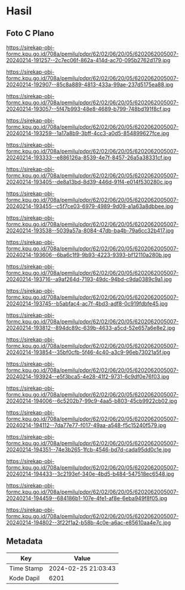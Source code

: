 # Hasil

## Foto C Plano

https://sirekap-obj-formc.kpu.go.id/708a/pemilu/pdpr/62/02/06/20/05/6202062005007-20240214-191257--2c7ec06f-862a-414d-ac70-095b2762d179.jpg

https://sirekap-obj-formc.kpu.go.id/708a/pemilu/pdpr/62/02/06/20/05/6202062005007-20240214-192907--85c8a889-4813-433a-99ae-237d5175ea88.jpg

https://sirekap-obj-formc.kpu.go.id/708a/pemilu/pdpr/62/02/06/20/05/6202062005007-20240214-193057--5f47b993-48e8-4689-b799-748bd191f8cf.jpg

https://sirekap-obj-formc.kpu.go.id/708a/pemilu/pdpr/62/02/06/20/05/6202062005007-20240214-193259--1a17a8b9-3bff-4cc3-a0d5-854899627fce.jpg

https://sirekap-obj-formc.kpu.go.id/708a/pemilu/pdpr/62/02/06/20/05/6202062005007-20240214-193333--e886126a-8539-4e7f-8457-26a5a38331cf.jpg

https://sirekap-obj-formc.kpu.go.id/708a/pemilu/pdpr/62/02/06/20/05/6202062005007-20240214-193405--de8a13bd-8d39-446d-91f4-e014f530280c.jpg

https://sirekap-obj-formc.kpu.go.id/708a/pemilu/pdpr/62/02/06/20/05/6202062005007-20240214-193455--c5f7ce03-6979-4989-9d09-a1a63a8dbbee.jpg

https://sirekap-obj-formc.kpu.go.id/708a/pemilu/pdpr/62/02/06/20/05/6202062005007-20240214-193538--5039a57a-8084-47db-ba4b-79a6cc32b417.jpg

https://sirekap-obj-formc.kpu.go.id/708a/pemilu/pdpr/62/02/06/20/05/6202062005007-20240214-193606--6ba6c1f9-9b93-4223-9393-bf12110a280b.jpg

https://sirekap-obj-formc.kpu.go.id/708a/pemilu/pdpr/62/02/06/20/05/6202062005007-20240214-193716--a9af264d-7193-49dc-94bd-c9da0389c9a1.jpg

https://sirekap-obj-formc.kpu.go.id/708a/pemilu/pdpr/62/02/06/20/05/6202062005007-20240214-193745--b5abfac4-ac7f-4bd3-adf8-0c919fdbfe45.jpg

https://sirekap-obj-formc.kpu.go.id/708a/pemilu/pdpr/62/02/06/20/05/6202062005007-20240214-193812--894dc89c-639b-4633-a5cd-52e657a6e8e2.jpg

https://sirekap-obj-formc.kpu.go.id/708a/pemilu/pdpr/62/02/06/20/05/6202062005007-20240214-193854--35bf0cfb-5f46-4c40-a3c9-96eb73021a5f.jpg

https://sirekap-obj-formc.kpu.go.id/708a/pemilu/pdpr/62/02/06/20/05/6202062005007-20240214-193924--e5f3bca5-4e28-41f2-9731-6c9df0e76f03.jpg

https://sirekap-obj-formc.kpu.go.id/708a/pemilu/pdpr/62/02/06/20/05/6202062005007-20240214-194006--6c5202b7-99c9-4aa5-b803-45cb9922cb02.jpg

https://sirekap-obj-formc.kpu.go.id/708a/pemilu/pdpr/62/02/06/20/05/6202062005007-20240214-194112--7da77e77-f017-49aa-a548-f5c15240f579.jpg

https://sirekap-obj-formc.kpu.go.id/708a/pemilu/pdpr/62/02/06/20/05/6202062005007-20240214-194351--74e3b265-1fcb-4546-bd7d-cada95dd0c1e.jpg

https://sirekap-obj-formc.kpu.go.id/708a/pemilu/pdpr/62/02/06/20/05/6202062005007-20240214-194433--3c2193ef-340e-4bd5-b484-547518ec6548.jpg

https://sirekap-obj-formc.kpu.go.id/708a/pemilu/pdpr/62/02/06/20/05/6202062005007-20240214-194459--684186b1-107e-4fe1-af8e-6eba949f8f05.jpg

https://sirekap-obj-formc.kpu.go.id/708a/pemilu/pdpr/62/02/06/20/05/6202062005007-20240214-194802--3f22f1a2-b58b-4c0e-a6ac-e85610aa4e7c.jpg


## Metadata

| Key        | Value               |
| ---------- | ------------------- |
| Time Stamp | 2024-02-25 21:03:43 |
| Kode Dapil | 6201                |




